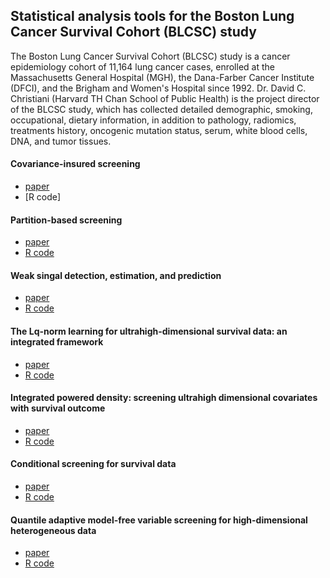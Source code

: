## Statistical analysis tools for the Boston Lung Cancer Survival Cohort (BLCSC) study

The Boston Lung Cancer Survival Cohort (BLCSC) study is a cancer epidemiology cohort of 11,164 lung cancer cases, enrolled at the Massachusetts General Hospital (MGH), the
Dana-Farber Cancer Institute (DFCI), and the Brigham and Women's Hospital since 1992. Dr. David C. Christiani (Harvard TH Chan School of Public Health) is the project director of the BLCSC study, which has collected detailed demographic, smoking, occupational, dietary information, in addition to pathology, radiomics, treatments history, oncogenic mutation status, serum, white blood cells, DNA, and tumor tissues. 


#### Covariance-insured screening
  * [paper](https://www.stt.msu.edu/users/hhong/2018-CIS_CSDA_final%20%281%29.pdf)
  * [R code]
  
#### Partition-based screening
 * [paper](https://www.stt.msu.edu/users/hhong/pbs.pdf)
 * [R code]()

#### Weak singal detection, estimation, and prediction
 * [paper](https://www.stt.msu.edu/users/hhong/asmb.2340%20%281%29.pdf)
 * [R code]()


#### The Lq-norm learning for ultrahigh-dimensional survival data: an integrated framework
  * [paper](https://www.stt.msu.edu/users/hhong/2018-CMC-0715-4p.pdf)
  * [R code](https://github.com/younghhk/software/blob/master/Lq.R)
  
#### Integrated powered density: screening ultrahigh dimensional covariates with survival outcome
  * [paper](https://www.stt.msu.edu/users/hhong/Hong_et_al-2017-Biometrics.pdf)
  * [R code](https://github.com/younghhk/software/blob/master/IPOD.R)
 
#### Conditional screening for survival data
 * [paper](https://www.stt.msu.edu/users/hhong/conditional_survival.pdf) 
 * [R code](https://github.com/younghhk/software/blob/master/CS.R)
 
#### Quantile adaptive model-free variable screening for high-dimensional heterogeneous data
 * [paper](https://www.stt.msu.edu/users/hhong/screening.pdf)
 * [R code](https://github.com/younghhk/software/blob/master/QA.R)
